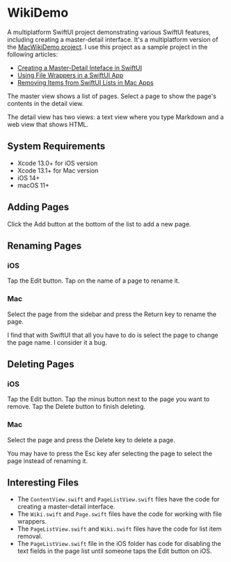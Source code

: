 # WikiDemo

A multiplatform SwiftUI project demonstrating various SwiftUI features, including creating a master-detail interface. It's a multiplatform version of the [MacWikiDemo project](https://github.com/SwiftDevJournal/MacWikiDemo). I use this project as a sample project in the following articles:

* [Creating a Master-Detail Inteface in SwiftUI](https://www.swiftdevjournal.com/creating-a-master-detail-inteface-in-swiftui/)
* [Using File Wrappers in a SwiftUI App](https://www.swiftdevjournal.com/using-file-wrappers-in-a-swiftui-app/)
* [Removing Items from SwiftUI Lists in Mac Apps](https://www.swiftdevjournal.com/removing-items-from-swiftui-lists-in-mac-apps/)

The master view shows a list of pages. Select a page to show the page's contents in the detail view.

The detail view has two views: a text view where you type Markdown and a web view that shows HTML.

## System Requirements

* Xcode 13.0+ for iOS version
* Xcode 13.1+ for Mac version
* iOS 14+
* macOS 11+

## Adding Pages

Click the Add button at the bottom of the list to add a new page.

## Renaming Pages

### iOS

Tap the Edit button. Tap on the name of a page to rename it.

### Mac

Select the page from the sidebar and press the Return key to rename the page.

I find that with SwiftUI that all you have to do is select the page to change the page name. I consider it a bug.

## Deleting Pages

### iOS

Tap the Edit button. Tap the minus button next to the page you want to remove. Tap the Delete button to finish deleting.

### Mac

Select the page and press the Delete key to delete a page.

You may have to press the Esc key afer selecting the page to select the page instead of renaming it.

## Interesting Files

* The `ContentView.swift` and `PageListView.swift` files have the code for creating a master-detail interface.
* The `Wiki.swift` and `Page.swift` files have the code for working with file wrappers.
* The `PageListView.swift` and `Wiki.swift` files have the code for list item removal.
* The `PageListView.swift` file in the iOS folder has code for disabling the text fields in the page list until someone taps the Edit button on iOS.
